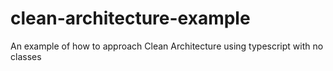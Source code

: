 # clean-architecture-example
An example of how to approach Clean Architecture using typescript with no classes
